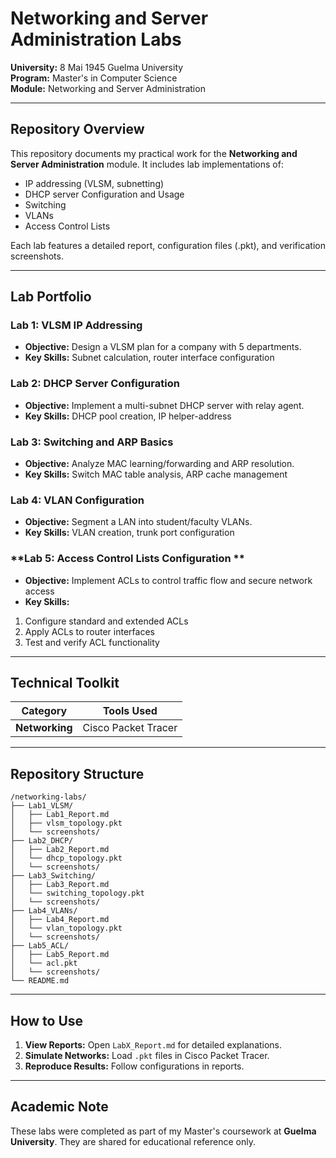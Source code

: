 
# **Networking and Server Administration Labs**  
**University:** 8 Mai 1945 Guelma University  
**Program:** Master's in Computer Science  
**Module:** Networking and Server Administration  


---

## **Repository Overview**  
This repository documents my practical work for the **Networking and Server Administration** module. It includes lab implementations of:  
- IP addressing (VLSM, subnetting)  
- DHCP server Configuration and Usage  
- Switching  
- VLANs
- Access Control Lists

Each lab features a detailed report, configuration files (.pkt), and verification screenshots.  

---

## **Lab Portfolio**  

### **Lab 1: VLSM IP Addressing**  
- **Objective:** Design a VLSM plan for a company with 5 departments.  
- **Key Skills:** Subnet calculation, router interface configuration



### **Lab 2: DHCP Server Configuration**  
- **Objective:** Implement a multi-subnet DHCP server with relay agent.
- **Key Skills:** DHCP pool creation, IP helper-address


### **Lab 3: Switching and ARP Basics**  
- **Objective:** Analyze MAC learning/forwarding and ARP resolution.
- **Key Skills:** Switch MAC table analysis, ARP cache management


### **Lab 4: VLAN Configuration**  
- **Objective:** Segment a LAN into student/faculty VLANs.
- **Key Skills:** VLAN creation, trunk port configuration


### **Lab 5: Access Control Lists Configuration **  
- **Objective:** Implement ACLs to control traffic flow and secure network access
- **Key Skills:**
1. Configure standard and extended ACLs
2. Apply ACLs to router interfaces
3. Test and verify ACL functionality

---

## **Technical Toolkit**  
| Category       | Tools Used |  
|----------------|------------|  
| **Networking** | Cisco Packet Tracer |  

---

## **Repository Structure**  
```plaintext
/networking-labs/
├── Lab1_VLSM/
│   ├── Lab1_Report.md
│   ├── vlsm_topology.pkt
│   └── screenshots/
├── Lab2_DHCP/
│   ├── Lab2_Report.md
│   └── dhcp_topology.pkt
│   └── screenshots/
├── Lab3_Switching/
│   ├── Lab3_Report.md
│   └── switching_topology.pkt
│   └── screenshots/
├── Lab4_VLANs/
│   ├── Lab4_Report.md
│   └── vlan_topology.pkt
│   └── screenshots/
├── Lab5_ACL/
│   ├── Lab5_Report.md
│   └── acl.pkt
│   └── screenshots/
└── README.md 
```

---

## **How to Use**  
1. **View Reports:** Open `LabX_Report.md` for detailed explanations.  
2. **Simulate Networks:** Load `.pkt` files in Cisco Packet Tracer.  
3. **Reproduce Results:** Follow configurations in reports.  

---

## **Academic Note**  
These labs were completed as part of my Master's coursework at **Guelma University**. They are shared for educational reference only.  
